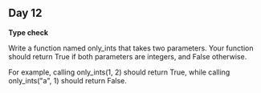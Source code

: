 ## Day 12

**Type check**

Write a function named only_ints that takes two parameters. Your function should return True if both parameters are integers, and False otherwise.

For example, calling only_ints(1, 2) should return True, while calling only_ints("a", 1) should return False.
